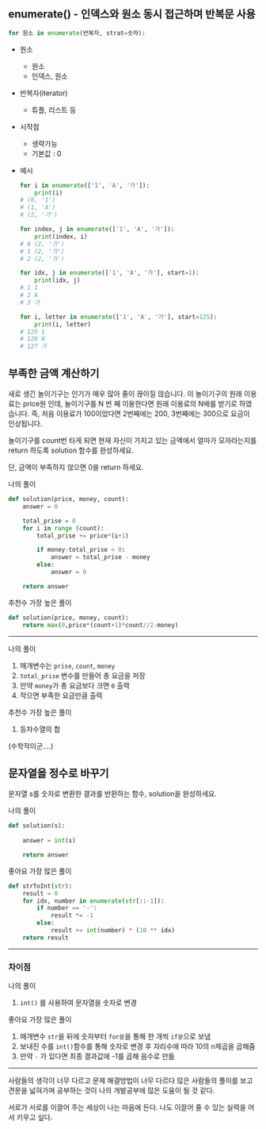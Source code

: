 ## enumerate() - 인덱스와 원소 동시 접근하며 반복문 사용

```python
for 원소 in enumerate(반복자, strat=숫자):
```

- 원소
    - 원소
    - 인덱스, 원소
- 반복자(iterator)
    - 튜플, 리스트 등
- 시작점
    - 생략가능
    - 기본값 : 0
- 예시
    
    ```python
    for i in enumerate(['1', 'A', '가']):
    	print(i)
    # (0, '1')
    # (1, 'A')
    # (2, '가')
    
    for index, j in enumerate(['1', 'A', '가']):
    	print(index, i)
    # 0 (2, '가')
    # 1 (2, '가')
    # 2 (2, '가')
    
    for idx, j in enumerate(['1', 'A', '가'], start=1):
    	print(idx, j)
    # 1 1
    # 2 A
    # 3 가
    
    for i, letter in enumerate(['1', 'A', '가'], start=125):
    	print(i, letter)
    # 125 1
    # 126 A
    # 127 가
    ```

## 부족한 금액 계산하기
새로 생긴 놀이기구는 인기가 매우 많아 줄이 끊이질 않습니다. 이 놀이기구의 원래 이용료는 price원 인데, 놀이기구를 N 번 째 이용한다면 원래 이용료의 N배를 받기로 하였습니다. 즉, 처음 이용료가 100이었다면 2번째에는 200, 3번째에는 300으로 요금이 인상됩니다.

놀이기구를 count번 타게 되면 현재 자신이 가지고 있는 금액에서 얼마가 모자라는지를 return 하도록 solution 함수를 완성하세요.

단, 금액이 부족하지 않으면 0을 return 하세요.

나의 풀이

```python
def solution(price, money, count):
    answer = 0

    total_prise = 0
    for i in range (count):
        total_prise += price*(i+1)

        if money-total_prise < 0:
            answer = total_prise - money
        else:
            answer = 0

    return answer
```

추천수 가장 높은 풀이

```python
def solution(price, money, count):
    return max(0,price*(count+1)*count//2-money)
```

---

나의 풀이

1. 매개변수는 `prise`, `count`, `money`
2. `total_prise` 변수를 만들어 총 요금을 저장
3. 만약 `money`가 총 요금보다 크면 `0` 출력
4. 작으면 부족한 요금만큼 출력

추천수 가장 높은 풀이

1. 등차수열의 합

(수학적이군….)

## 문자열을 정수로 바꾸기
문자열 s를 숫자로 변환한 결과를 반환하는 함수, solution을 완성하세요.

나의 풀이

```python
def solution(s):
    
    answer = int(s)

    return answer
```

좋아요 가장 많은 풀이

```python
def strToInt(str): 
    result = 0
    for idx, number in enumerate(str[::-1]):
        if number == '-':
            result *= -1
        else:
            result += int(number) * (10 ** idx)
    return result
```

---

### 차이점

나의 풀이

1. `int()` 를 사용하여 문자열을 숫자로 변경

좋아요 가장 많은 풀이

1. 매개변수 `str`을 뒤에 숫자부터 `for문`을 통해 한 개씩 `if문`으로 보냄
2. 보내진 수를 `int()`함수를 통해 숫자로 변경 후 자리수에 따라 10의 n제곱을 곱해줌
3. 만약  `-` 가 있다면 최종 결과값에 -1를 곱해 음수로 만듦

- - -

사람들의 생각이 너무 다르고 문제 해결방법이 너무 다르다 많은 사람들의 풀이를 보고 견문을 넓혀가며 공부하는 것이 나의 개발공부에 많은 도움이 될 것 같다.

서로가 서로를 이끌어 주는 세상이 나는 마음에 든다. 나도 이끌어 줄 수 있는 실력을 어서 키우고 싶다.